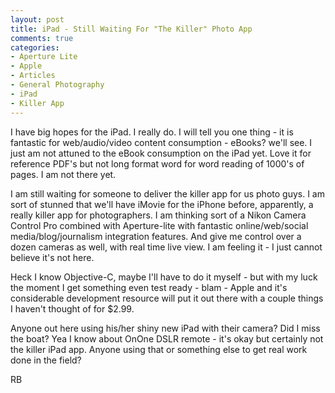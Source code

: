 ```yaml
---
layout: post
title: iPad - Still Waiting For "The Killer" Photo App
comments: true
categories:
- Aperture Lite
- Apple
- Articles
- General Photography
- iPad
- Killer App
---
```

I have big hopes for the iPad. I really do. I will tell you one thing - it is fantastic for web/audio/video content consumption - eBooks? we'll see. I just am not attuned to the eBook consumption on the iPad yet. Love it for reference PDF's but not long format word for word reading of 1000's of pages. I am not there yet.

I am still waiting for someone to deliver the killer app for us photo guys. I am sort of stunned that we'll have iMovie for the iPhone before, apparently, a really killer app for photographers. I am thinking sort of a Nikon Camera Control Pro combined with Aperture-lite with fantastic online/web/social media/blog/journalism integration features. And give me control over a dozen cameras as well, with real time live view. I am feeling it - I just cannot believe it's not here.

Heck I know Objective-C, maybe I'll have to do it myself - but with my luck the moment I get something even test ready - blam - Apple and it's considerable development resource will put it out there with a couple things I haven't thought of for $2.99.

Anyone out here using his/her shiny new iPad with their camera? Did I miss the boat? Yea I know about OnOne DSLR remote - it's okay but certainly not the killer iPad app. Anyone using that or something else to get real work done in the field?

RB